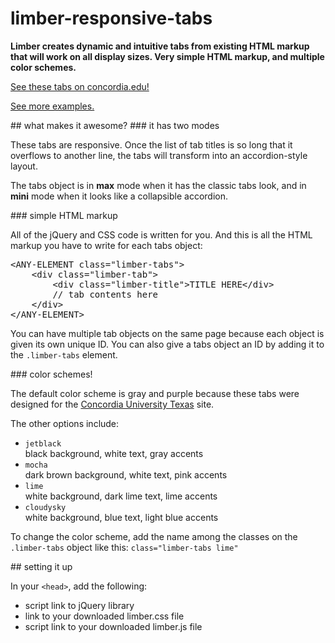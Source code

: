 # limber-responsive-tabs
<p><strong>Limber creates dynamic and intuitive tabs from existing HTML markup that will work on all display sizes. Very simple HTML markup, and multiple color schemes.</strong></p>
<p><a href="http://www.concordia.edu/tabs" target="_blank">See these tabs on concordia.edu!</a></p>
<p><a href="http://caitlinmarkert.com/projects/limber-responsive-tabs/examples.html" target="_blank">See more examples.</a></p>
## what makes it awesome?
### it has two modes
<p>These tabs are responsive. Once the list of tab titles is so long that it overflows to another line, the tabs will transform into an accordion-style layout.</p>
<p>The tabs object is in <strong>max</strong> mode when it has the classic tabs look, and in <strong>mini</strong> mode when it looks like a collapsible accordion.</p>
### simple HTML markup
<p>All of the jQuery and CSS code is written for you. And this is all the HTML markup you have to write for each tabs object:</p>
<pre>
&#60;ANY-ELEMENT class="limber-tabs"&#62;
	&#60;div class="limber-tab"&#62;
		&#60;div class="limber-title"&#62;TITLE HERE&#60;/div&#62;
		// tab contents here
	&#60;/div&#62;
&#60;/ANY-ELEMENT&#62;
</pre>
<p>You can have multiple tab objects on the same page because each object is given its own unique ID. You can also give a tabs object an ID by adding it to the <code>.limber-tabs</code> element.</p>
### color schemes!
<p>The default color scheme is gray and purple because these tabs were designed for the <a href="http://www.concordia.edu/" target="_blank">Concordia University Texas</a> site.</p>
<p>The other options include:</p>
<ul>
<li><code>jetblack</code><br />black background, white text, gray accents</li>
<li><code>mocha</code><br />dark brown background, white text, pink accents</li>
<li><code>lime</code><br />white background, dark lime text, lime accents</li>
<li><code>cloudysky</code><br />white background, blue text, light blue accents</li>
</ul>
<p>To change the color scheme, add the name among the classes on the <code>.limber-tabs</code> object like this: <code>class="limber-tabs lime"</code></p>
## setting it up
<p>In your <code>&#60;head&#62;</code>, add the following:</p>
<ul>
<li>script link to jQuery library</li>
<li>link to your downloaded limber.css file</li>
<li>script link to your downloaded limber.js file</li>
</ul>
